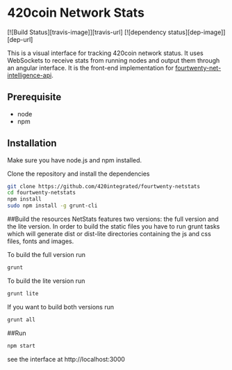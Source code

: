 420coin Network Stats
============
[![Build Status][travis-image]][travis-url] [![dependency status][dep-image]][dep-url]

This is a visual interface for tracking 420coin network status. It uses WebSockets to receive stats from running nodes and output them through an angular interface. It is the front-end implementation for [fourtwenty-net-intelligence-api](https://github.com/420integrated/fourtwenty-net-intelligence-api).

## Prerequisite
* node
* npm

## Installation
Make sure you have node.js and npm installed.

Clone the repository and install the dependencies

```bash
git clone https://github.com/420integrated/fourtwenty-netstats
cd fourtwenty-netstats
npm install
sudo npm install -g grunt-cli
```

##Build the resources
NetStats features two versions: the full version and the lite version. In order to build the static files you have to run grunt tasks which will generate dist or dist-lite directories containing the js and css files, fonts and images.


To build the full version run
```bash
grunt
```

To build the lite version run
```bash
grunt lite
```

If you want to build both versions run
```bash
grunt all
```

##Run

```bash
npm start
```

see the interface at http://localhost:3000
